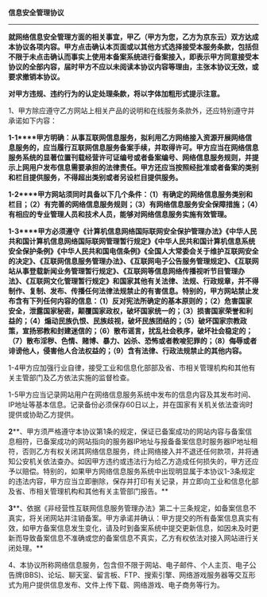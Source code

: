 **信息安全管理协议**

****

**就网络信息安全管理方面的相关事宜，甲乙（甲方为您，乙方为京东云）双方达成本协议各项内容。甲方点击确认本页面或以其他方式选择接受本服务条款，包括但不限于未点击确认而事实上使用本备案系统进行备案接入，即表示甲方同意接受本协议的全部内容，届时甲方不应以未阅读本协议内容等理由，主张本协议无效，或要求撤销本协议。**

**对甲方违规、违约行为的认定处理条款，将以字体加粗形式提示注意。**

1、甲方除应遵守乙方网站上相关产品的说明和在线服务条款外，还应特别遵守并承诺如下内容：

**1-1****甲方明确：从事互联网信息服务，拟利用乙方网络接入资源开展网络信息服务的，应当履行互联网信息服务备案手续，并取得许可。甲方应当在网络信息服务系统的显著位置刊载经营许可证编号或者备案编号、网络信息服务规则，并提示上网用户发布信息需要承担的法律责任。甲方还应当按照经批准或者备案的类别和栏目提供服务，不得超出类别或者另设栏目提供服务。**

**1-2****甲方网站须同时具备以下几个条件：（1）有确定的网络信息服务类别和栏目；（2）有完善的网络信息服务规则；（3）有网络信息服务安全保障措施；（4）有相应的专业管理人员和技术人员，能够对网络信息服务实施有效管理。**

**1-3****甲方必须遵守《计算机信息网络国际联网安全保护管理办法》《中华人民共和国计算机信息网络国际联网管理暂行规定》《中华人民共和国计算机信息系统安全保护条例》《中华人民共和国电信条例》《全国人大常委会关于维护互联网安全的决定》、《互联网信息服务管理办法》、《互联网电子公告服务管理规定》、《互联网站从事登载新闻业务管理暂行规定》、《互联网等信息网络传播视听节目管理办法》、《互联网文化管理暂行规定》和国家其他有关法律、法规、行政规章，并不得制作、复制、发布、传播任何法律法规禁止的有害信息。特别的，甲方网站禁止发布含有下列任何内容的信息：（1）反对宪法所确定的基本原则的；（2）危害国家安全，泄露国家秘密，颠覆国家政权，破坏国家统一的；（3）损害国家荣誉和利益的；（4）煽动民族仇恨、民族歧视，破坏民族团结的；（5）破坏国家宗教政策，宣扬邪教和封建迷信的；（6）散布谣言，扰乱社会秩序，破坏社会稳定的；（7）散布淫秽、色情、赌博、暴力、凶杀、恐怖或者教唆犯罪的；（8）侮辱或者诽谤他人，侵害他人合法权益的；（9）含有法律、行政法规禁止的其他内容。**

1-4甲方应加强行业自律，接受工业和信息化部部及省、市相关管理机构和其他有关主管部门及乙方依法实施的监督检查。

1-5甲方应当记录网站用户在网络信息服务系统中发布的信息内容及其发布时间、IP地址等基本信息。记录备份必须保存60日以上，并在国家有关机关依法查询时提供或协助乙方提供。

**2****、甲方须严格遵守本协议第1条的规定，保证已备案成功的网站内容与备案信息相符，已备案成功的网站指向的服务器IP地址与报备备案信息时服务器IP地址相符，否则乙方有权关闭其网络信息服务，终止网络接入并不退还任何款项，并将通知公安机关依法查办。如因甲方违约或违法行为给乙方造成任何损失的，甲方还应予以赔偿。特别的，如果甲方网络信息服务系统中出现明显属于本协议1-3条规定的违法内容，甲方应当立即删除，保存并打印有关记录，并立即向工业和信息化部及省、市相关管理机构和其他有关主管部门报告。**

**3****、依据《非经营性互联网信息服务管理办法》第二十三条规定，如备案信息不真实，将关闭网站并注销备案。甲方承诺并确认：甲方提交的所有备案信息真实有效，如甲方备案信息发生变化，请及时到备案系统中提交更新信息，如因未及时更新而导致备案信息不准确或您的备案信息不真实，乙方有权依法对接入网站进行关闭处理。**

4、本协议所称网络信息服务，包含但不限于网站、电子邮件、个人主页、电子公告牌(BBS)、论坛、聊天室、留言板、FTP、搜索引擎、网络游戏服务器等交互形式为用户提供信息发布、文件上传下载、网络游戏、电子商务等行为。
